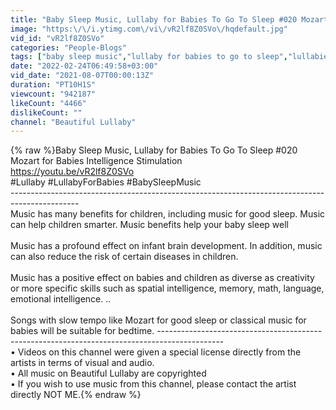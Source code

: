 ```yaml
---
title: "Baby Sleep Music, Lullaby for Babies To Go To Sleep #020 Mozart for Babies Intelligence Stimulation"
image: "https:\/\/i.ytimg.com\/vi\/vR2lf8Z0SVo\/hqdefault.jpg"
vid_id: "vR2lf8Z0SVo"
categories: "People-Blogs"
tags: ["baby sleep music","lullaby for babies to go to sleep","lullabies for babies"]
date: "2022-02-24T06:49:58+03:00"
vid_date: "2021-08-07T00:00:13Z"
duration: "PT10H1S"
viewcount: "942187"
likeCount: "4466"
dislikeCount: ""
channel: "Beautiful Lullaby"
---
```

{% raw %}Baby Sleep Music, Lullaby for Babies To Go To Sleep #020 Mozart for Babies Intelligence Stimulation<br /><a rel="nofollow" target="blank" href="https://youtu.be/vR2lf8Z0SVo">https://youtu.be/vR2lf8Z0SVo</a><br />#Lullaby #LullabyForBabies #BabySleepMusic<br />-----------------------------------------------------------------------------------------------<br />Music has many benefits for children, including music for good sleep. Music can help children smarter. Music benefits help your baby sleep well<br /><br />Music has a profound effect on infant brain development. In addition, music can also reduce the risk of certain diseases in children.<br /><br />Music has a positive effect on babies and children as diverse as creativity or more specific skills such as spatial intelligence, memory, math, language, emotional intelligence. ..<br /><br />Songs with slow tempo like Mozart for good sleep or classical music for babies will be suitable for bedtime. ----------------------------------------------------------------------------------------------<br />• Videos on this channel were given a special license directly from the artists in terms of visual and audio.<br />• All music on Beautiful Lullaby are copyrighted<br />• If you wish to use music from this channel, please contact the artist directly NOT ME.{% endraw %}

